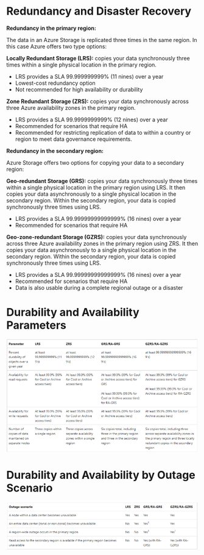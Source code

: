# Redundancy and Disaster Recovery

**Redundancy in the primary region:**

The data in an Azure Storage is replicated three times in the same region. In this case Azure offers two type options:

<strong>Locally Redundant Storage (LRS):</strong> copies your data synchronously three times within a single physical location in the primary region. 

- LRS provides a SLA 99.999999999% (11 nines) over a year
- Lowest-cost redundancy option
- Not recommended for high availability or durability 

<strong>Zone Redundant Storage (ZRS):</strong> copies your data synchronously across three Azure availability zones in the primary region.

- LRS provides a SLA 99.9999999999% (12 nines) over a year
- Recommended for scenarios that require HA
- Recommended for restricting replication of data to within a country or region to meet data governance requirements.

**Redundancy in the secondary region:**

Azure Storage offers two options for copying your data to a secondary region:

<strong>Geo-redundant Storage (GRS):</strong> copies your data synchronously three times within a single physical location in the primary region using LRS. It then copies your data asynchronously to a single physical location in the secondary region. Within the secondary region, your data is copied synchronously three times using LRS.

- LRS provides a SLA 99.99999999999999% (16 nines) over a year
- Recommended for scenarios that require HA

<strong>Geo-zone-redundant Storage (GZRS):</strong> copies your data synchronously across three Azure availability zones in the primary region using ZRS. It then copies your data asynchronously to a single physical location in the secondary region. Within the secondary region, your data is copied synchronously three times using LRS.

- LRS provides a SLA 99.99999999999999% (16 nines) over a year
- Recommended for scenarios that require HA
- Data is also usable during a complete regional outage or a disaster

# Durability and Availability Parameters

<p align=center>
<img src="../assets/storagereplication1.PNG" alt="Storage Replication" title="Storage Replication"> </p>

# Durability and Availability by Outage Scenario

<p align=center>
<img src="../assets/storagereplication2.PNG" alt="Outage Scenario" title="Outage Scenario"> </p>